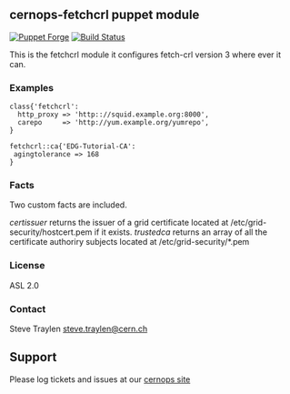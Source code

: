 ## cernops-fetchcrl puppet module

[![Puppet Forge](http://img.shields.io/puppetforge/v/CERNOps/fetchcrl.svg)](https://forge.puppetlabs.com/CERNOps/fetchcrl)
[![Build Status](https://travis-ci.org/cernops/puppet-fetchcrl.svg?branch=master)](https://travis-ci.org/cernops/puppet-fetchcrl)

This is the fetchcrl module it configures fetch-crl version 3 where
ever it can.

### Examples

```puppet
class{'fetchcrl':
  http_proxy => 'http:://squid.example.org:8000',
  carepo     => 'http://yum.example.org/yumrepo',
}

fetchcrl::ca{'EDG-Tutorial-CA':
 agingtolerance => 168
}
```

### Facts
Two custom facts are included.

*certissuer* returns the issuer of a grid certificate located at /etc/grid-security/hostcert.pem if it exists.
*trustedca*  returns an array of all the certificate authoriry subjects located at /etc/grid-security/*.pem

### License
ASL 2.0

### Contact
Steve Traylen <steve.traylen@cern.ch>

## Support
Please log tickets and issues at our [cernops site](http://github.ch/cernops)
